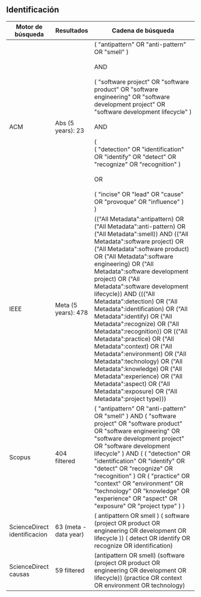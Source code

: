 ## Identificación

| Motor de búsqueda            | Resultados            | Cadena de búsqueda                                                                                                                                                                                                                                                                                                                                                                                                                                                                                                                                                                                                                                                                                                                                                   |
| ---------------------------- | --------------------- | -------------------------------------------------------------------------------------------------------------------------------------------------------------------------------------------------------------------------------------------------------------------------------------------------------------------------------------------------------------------------------------------------------------------------------------------------------------------------------------------------------------------------------------------------------------------------------------------------------------------------------------------------------------------------------------------------------------------------------------------------------------------- |
| ACM                          | Abs (5 years): 23     | ( "antipattern" OR "anti-pattern" OR "smell" ) <br><br>AND <br><br>( "software project" OR "software product" OR "software engineering" OR "software development project" OR "software development lifecycle" ) <br><br>AND <br><br>(<br>( "detection" OR "identification" OR "identify" OR "detect" OR "recognize" OR "recognition" ) <br><br>OR <br><br>( "incise" OR "lead" OR "cause" OR "provoque" OR "influence" )<br>)                                                                                                                                                                                                                                                                                                                                        |
| IEEE                         | Meta (5 years): 478   | (("All Metadata":antipattern) OR ("All Metadata":anti-pattern) OR ("All Metadata":smell)) AND (("All Metadata":software project) OR ("All Metadata":software product) OR ("All Metadata":software engineering) OR ("All Metadata":software development project) OR ("All Metadata":software development lifecycle)) AND ((("All Metadata":detection) OR ("All Metadata":identification) OR ("All Metadata":identify) OR ("All Metadata":recognize) OR ("All Metadata":recognition)) OR (("All Metadata":practice) OR ("All Metadata":context) OR ("All Metadata":environment) OR ("All Metadata":technology) OR ("All Metadata":knowledge) OR ("All Metadata":experience) OR ("All Metadata":aspect) OR ("All Metadata":exposure) OR ("All Metadata":project type))) |
| Scopus                       | 404 filtered          | ( "antipattern" OR "anti-pattern" OR "smell" ) AND ( "software project" OR "software product" OR "software engineering" OR "software development project" OR "software development lifecycle" ) AND ( ( "detection" OR "identification" OR "identify" OR "detect" OR "recognize" OR "recognition" ) OR ( "practice" OR "context" OR "environment" OR "technology" OR "knowledge" OR "experience" OR "aspect" OR "exposure" OR "project type" ) )                                                                                                                                                                                                                                                                                                                     |
| ScienceDirect identificacion | 63 (meta - data year) | ( antipattern OR smell ) ( software (project OR  product OR engineering OR development OR lifecycle )) ( detect OR identify OR recognize OR identification)                                                                                                                                                                                                                                                                                                                                                                                                                                                                                                                                                                                                          |
| ScienceDirect causas         | 59 filtered           | (antipattern OR smell) (software (project OR product OR engineering OR development OR lifecycle)) (practice OR context OR environment OR technology)                                                                                                                                                                                                                                                                                                                                                                                                                                                                                                                                                                                                                 |



